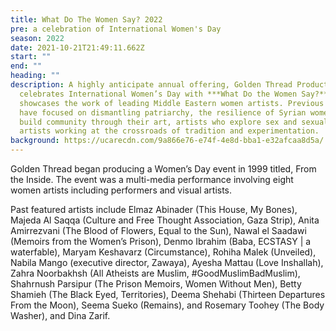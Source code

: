 ```yaml
---
title: What Do The Women Say? 2022
pre: a celebration of International Women's Day
season: 2022
date: 2021-10-21T21:49:11.662Z
start: ""
end: ""
heading: ""
description: A highly anticipate annual offering, Golden Thread Productions
  celebrates International Women’s Day with ***What Do the Women Say?***, which
  showcases the work of leading Middle Eastern women artists. Previous programs
  have focused on dismantling patriarchy, the resilience of Syrian women who
  build community through their art, artists who explore sex and sexuality, and
  artists working at the crossroads of tradition and experimentation.
background: https://ucarecdn.com/9a866e76-e74f-4e8d-bba1-e32afcaa8d5a/
---
```

Golden Thread began producing a Women’s Day event in 1999 titled, From the Inside. The event was a multi-media performance involving eight women artists including performers and visual artists.

Past featured artists include Elmaz Abinader (This House, My Bones), Majeda Al Saqqa (Culture and Free Thought Association, Gaza Strip), Anita Amirrezvani (The Blood of Flowers, Equal to the Sun), Nawal el Saadawi (Memoirs from the Women’s Prison), Denmo Ibrahim (Baba, ECSTASY | a waterfable), Maryam Keshavarz (Circumstance), Rohiha Malek (Unveiled), Nabila Mango (executive director, Zawaya), Ayesha Mattau (Love Inshallah), Zahra Noorbakhsh (All Atheists are Muslim, #GoodMuslimBadMuslim), Shahrnush Parsipur (The Prison Memoirs, Women Without Men), Betty Shamieh (The Black Eyed, Territories), Deema Shehabi (Thirteen Departures From the Moon), Seema Sueko (Remains), and Rosemary Toohey (The Body Washer), and Dina Zarif.